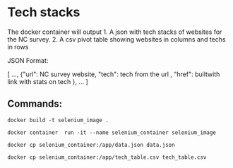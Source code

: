 # Tech stacks

The docker container will output 
    1. A json with tech stacks of websites for the NC survey.
    2. A csv pivot table showing websites in columns and techs in rows 

 
JSON Format:

[ ..., {"url": NC survey website, "tech": tech from the url , "href": builtwith link with stats on tech }, ... ]


## Commands:
```
docker build -t selenium_image .

docker container  run -it --name selenium_container selenium_image

docker cp selenium_container:/app/data.json data.json

docker cp selenium_container:/app/tech_table.csv tech_table.csv
```